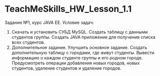 # TeachMeSkills_HW_Lesson_1.1
Задание №1, курс JAVA EE. Условие задач:
1) Скачать и установить СУБД MySQL. Создать таблицу с данными студентов группы. Создать JAVA приложение 
для получения списка всех студентов.
2) Дополнительное задание. Улучшить основное задание. Создать дополнительную таблицу с городами, где живут 
студенты. Вывести информацию о каждом студенте группы и его родном городе. Предусмотреть операции добавления новых городов,
новых студентов, удаление студентов и удаление городов.
